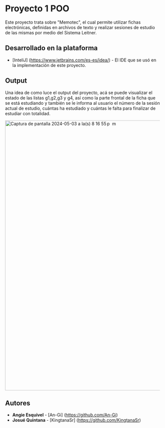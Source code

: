# Proyecto 1 POO
Este proyecto trata sobre "Memotec", el cual permite utilizar fichas electrónicas, definidas en archivos de texto y realizar sesiones de estudio
de las mismas por medio del Sistema Leitner.
## Desarrollado en la plataforma
* [InteliJ] (https://www.jetbrains.com/es-es/idea/) - El IDE que se usó en la implementación de este proyecto.
## Output 
Una idea de como luce el output del proyecto, acá se puede visualizar el estado de las listas g1,g2,g3 y g4, así como la parte frontal de la ficha que se está estudiando y también se le informa al usuario el número de la sesión actual de estudio, cuántas ha estudiado y cuántas le falta para finalizar de estudiar con totalidad.

<img width="878" alt="Captura de pantalla 2024-05-03 a la(s) 8 16 55 p  m" src="https://github.com/KingtanaSr/PrimerProyectoPOO/assets/150113496/ba9d0ea1-acf6-44b5-a6a4-850ec5b5d628">

## Autores
* **Angie Esquivel** - [An-Gi] (https://github.com/An-Gi)
* **Josué Quintana** - [KingtanaSr] (https://github.com/KingtanaSr)
  
